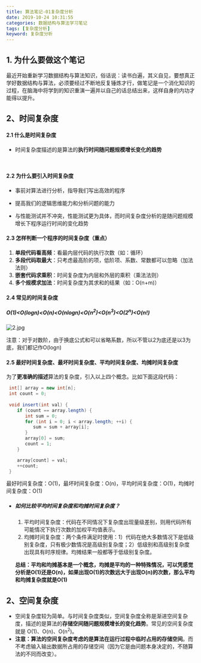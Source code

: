 ```yaml
---
title: 算法笔记-01复杂度分析
date: 2019-10-24 10:31:55
categories: 数据结构与算法学习笔记
tags: [复杂度分析]
keyword: 复杂度分析
---
```


## 1. 为什么要做这个笔记

​    最近开始重新学习数据结构与算法知识，俗话说：读书白遍，其义自见，要想真正学好数据结构与算法，必须要经过不断地反复锤炼才行，做笔记是一个消化知识的过程，在脑海中将学到的知识重演一遍并以自己的话总结出来，这样自身的内功才能得以提升。

  


## 2、时间复杂度

#### 2.1 什么是时间复杂度

- 时间复杂度描述的是算法的**执行时间随问题规模增长变化的趋势**

  ​      

#### 2.2 为什么要引入时间复杂度

- 事前对算法进行分析，指导我们写出高效的程序

- 提高我们的逻辑思维能力和分析问题的能力

- 与性能测试并不冲突，性能测试更为具体，而时间复杂度分析的是随问题规模增长下程序运行时间的变化趋势

  

#### 2.3 怎样判断一个程序的时间复杂度（重点）

1. **单段代码看高频**：看最内层代码的执行次数（如：循环）
2. **多段代码取最大**：只考虑最高阶的项，低阶项、系数、常数都可以忽略（加法法则）
3. **嵌套代码求乘积**：时间复杂度为内层和外层的乘积（乘法法则）
4. **多个规模求加法**：时间复杂度为其求和的结果（如：O(n+m)）

<!--more-->

  



#### 2.4 常见的时间复杂度

#####     O(1)<O(logn)<O(n)<O(nlogn)<O(n<sup>2</sup>)<O(n<sup>3</sup>)<O(2<sup>n</sup>)<O(n!)

![2.jpg](https://i.loli.net/2019/10/24/hWDm6Ylsf3bMu7j.jpg)

注意：对于对数阶，由于换底公式和可以省略系数，所以不管以2为底还是以3为底，我们都记作O(logn)

  



#### 2.5 最好时间复杂度、最坏时间复杂度、平均时间复杂度、均摊时间复杂度

​    为了**更准确的描述**算法的复杂度，引入以上四个概念。比如下面这段代码：

```java
 int[] array = new int[n];
 int count = 0;
 
 void insert(int val) {
    if (count == array.length) {
       int sum = 0;
       for (int i = 0; i < array.length; ++i) {
          sum = sum + array[i];
       }
       array[0] = sum;
       count = 1;
    }

    array[count] = val;
    ++count;
 }
```

最好时间复杂度：O(1)，最坏时间复杂度：O(n)，平均时间复杂度：O(1)，均摊时间复杂度：O(1)

- ##### 如何比较平均时间复杂度和均摊时间复杂度？

  1. 平均时间复杂度：代码在不同情况下复杂度出现量级差别，则用代码所有可能情况下执行次数的加权平均值表示。
  2. 均摊时间复杂度：两个条件满足时使用：1）代码在绝大多数情况下是低级别复杂度，只有极少数情况是高级别复杂度；2）低级别和高级别复杂度出现具有时序规律。均摊结果一般都等于低级别复杂度。

  **总结：平均和均摊基本是一个概念，均摊是平均的一种特殊情况，可以凭感觉分析是O(1)还是O(n)，如果出现O(1)的次数远大于出现O(n)的次数，那么平均和均摊复杂度就是O(1)**  



## 2、空间复杂度

- 空间复杂度较为简单。与时间复杂度类似，空间复杂度全称是渐进空间复杂度，描述的是算法的**存储空间随问题规模增长的变化趋势**。常见的空间复杂度就是 O(1)、O(n)、O(n<sup>2</sup>)。
- **注意：**算法的空间复杂度考虑的是算法在**运行过程中临时占用的存储空间**。而不考虑输入输出数据所占用的存储空间（因为它是由问题本身决定的，不随算法的不同而改变）。


